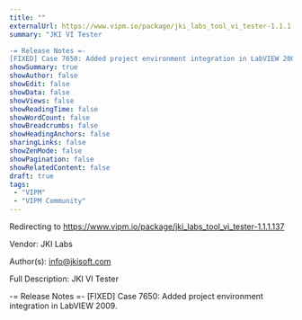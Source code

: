 ```yaml
---
title: ""
externalUrl: https://www.vipm.io/package/jki_labs_tool_vi_tester-1.1.1.137
summary: "JKI VI Tester

-= Release Notes =-
[FIXED] Case 7650: Added project environment integration in LabVIEW 2009.."
showSummary: true
showAuthor: false
showEdit: false
showData: false
showViews: false
showReadingTime: false
showWordCount: false
showBreadcrumbs: false
showHeadingAnchors: false
sharingLinks: false
showZenMode: false
showPagination: false
showRelatedContent: false
draft: true
tags:
 - "VIPM"
 - "VIPM Community"
---
```


Redirecting to https://www.vipm.io/package/jki_labs_tool_vi_tester-1.1.1.137

Vendor: JKI Labs

Author(s): info@jkisoft.com
 
Full Description:
JKI VI Tester

-= Release Notes =-
[FIXED] Case 7650: Added project environment integration in LabVIEW 2009.